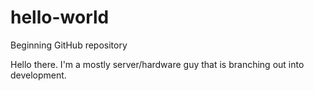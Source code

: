 # hello-world
Beginning GitHub repository

Hello there.  I'm a mostly server/hardware guy that is branching out into development.

